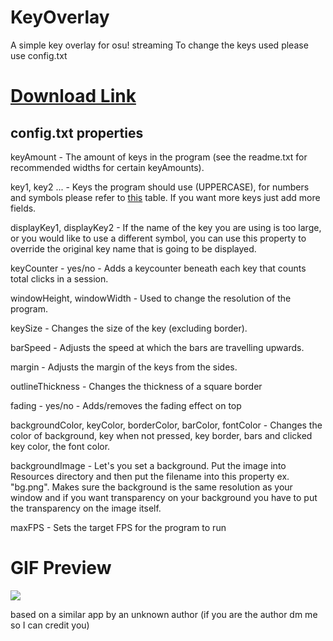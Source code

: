 
# KeyOverlay
 A simple key overlay for osu! streaming
To change the keys used please use config.txt
# [Download Link](https://github.com/Blondazz/KeyOverlay/releases/tag/v0.1.1)


## config.txt properties
keyAmount - The amount of keys in the program (see the readme.txt for recommended widths for certain keyAmounts).

key1, key2 ... - Keys the program should use (UPPERCASE), for numbers and symbols please refer to [this](https://www.sfml-dev.org/documentation/2.5.1/classsf_1_1Keyboard.php#acb4cacd7cc5802dec45724cf3314a142) table. If you want more keys just add more fields.

displayKey1, displayKey2 - If the name of the key you are using is too large, or you would like to use a different symbol, you can use this property to override the original key name that is going to be displayed.

keyCounter - yes/no - Adds a keycounter beneath each key that counts total clicks in a session.

windowHeight, windowWidth - Used to change the resolution of the program.

keySize - Changes the size of the key (excluding border).

barSpeed - Adjusts the speed at which the bars are travelling upwards.

margin - Adjusts the margin of the keys from the sides.

outlineThickness - Changes the thickness of a square border

fading - yes/no - Adds/removes the fading effect on top 

backgroundColor, keyColor, borderColor, barColor, fontColor - Changes the color of background, key when not pressed, key border, bars and clicked key color, the font color.

backgroundImage - Let's you set a background. Put the image into Resources directory and then put the filename into this property ex. "bg.png". Makes sure the background is the same resolution as your window and if you want transparency on your background you have to put the transparency on the image itself.

maxFPS - Sets the target FPS for the program to run

# GIF Preview

![](https://puu.sh/I6Kg1/4ff86be176.gif)

based on a similar app by an unknown author (if you are the author dm me so I can credit you)

